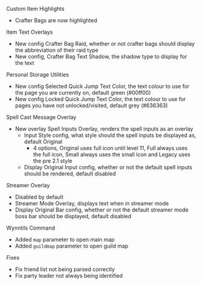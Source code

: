 Custom Item Highlights
- Crafter Bags are now highlighted

Item Text Overlays
- New config Crafter Bag Raid, whether or not crafter bags should display the abbreviation of their raid type
- New config, Crafter Bag Text Shadow, the shadow type to display for the text

Personal Storage Utilities
- New config Selected Quick Jump Text Color, the text colour to use for the page you are currently on, default green (#00ff00)
- New config Locked Quick Jump Text Color, the text colour to use for pages you have not unlocked/visited, default grey (#636363)

Spell Cast Message Overlay
- New overlay Spell Inputs Overlay, renders the spell inputs as an overlay
  - Input Style config, what style should the spell inputs be displayed as, default Original
    - 4 options, Original uses full icon until level 11, Full always uses the full icon, Small always uses the small icon and Legacy uses the pre 2.1 style
  - Display Original Input config, whether or not the default spell inputs should be rendered, default disabled

Streamer Overlay
- Disabled by default
- Streamer Mode Overlay, displays text when in streamer mode
- Display Original Bar config, whether or not the default streamer mode boss bar should be displayed, default disabled

Wynntils Command
- Added `map` parameter to open main map
- Added `guildmap` parameter to open guild map

Fixes
- Fix friend list not being parsed correctly
- Fix party leader not always being identified
